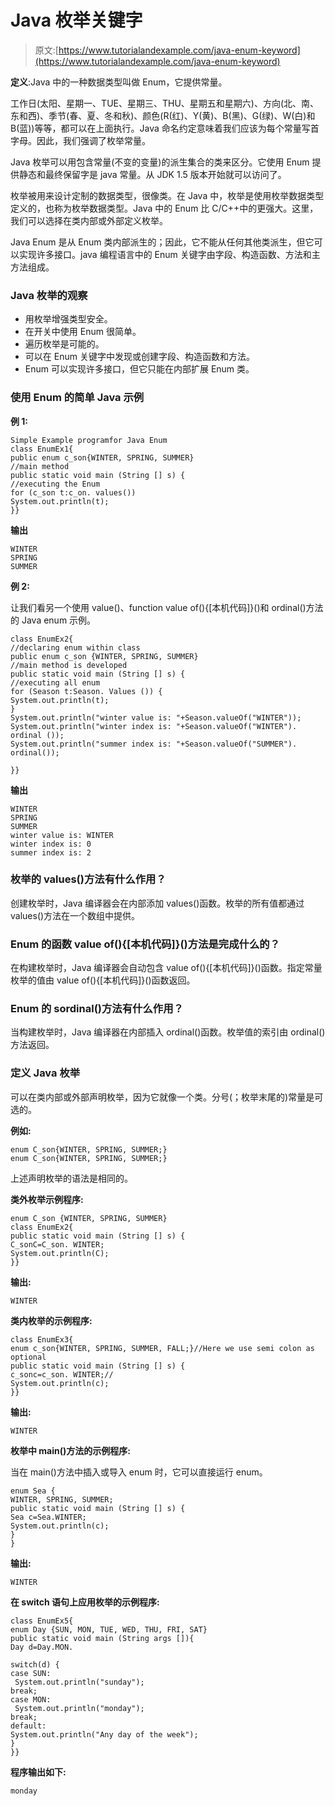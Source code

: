 # Java 枚举关键字

> 原文:[https://www.tutorialandexample.com/java-enum-keyword](https://www.tutorialandexample.com/java-enum-keyword)

**定义**:Java 中的一种数据类型叫做 Enum，它提供常量。

工作日(太阳、星期一、TUE、星期三、THU、星期五和星期六)、方向(北、南、东和西)、季节(春、夏、冬和秋)、颜色(R(红)、Y(黄)、B(黑)、G(绿)、W(白)和 B(蓝))等等，都可以在上面执行。Java 命名约定意味着我们应该为每个常量写首字母。因此，我们强调了枚举常量。

Java 枚举可以用包含常量(不变的变量)的派生集合的类来区分。它使用 Enum 提供静态和最终保留字是 java 常量。从 JDK 1.5 版本开始就可以访问了。

枚举被用来设计定制的数据类型，很像类。在 Java 中，枚举是使用枚举数据类型定义的，也称为枚举数据类型。Java 中的 Enum 比 C/C++中的更强大。这里，我们可以选择在类内部或外部定义枚举。

Java Enum 是从 Enum 类内部派生的；因此，它不能从任何其他类派生，但它可以实现许多接口。java 编程语言中的 Enum 关键字由字段、构造函数、方法和主方法组成。

### Java 枚举的观察

*   用枚举增强类型安全。
*   在开关中使用 Enum 很简单。
*   遍历枚举是可能的。
*   可以在 Enum 关键字中发现或创建字段、构造函数和方法。
*   Enum 可以实现许多接口，但它只能在内部扩展 Enum 类。

### 使用 Enum 的简单 Java 示例

**例 1:**

```
Simple Example programfor Java Enum
class EnumEx1{  
public enum c_son{WINTER, SPRING, SUMMER}
//main method  
public static void main (String [] s) {  
//executing the Enum
for (c_son t:c_on. values())  
System.out.println(t);
}} 
```

**输出**

```
WINTER
SPRING
SUMMER 
```

**例 2:**

让我们看另一个使用 value()、function value of(){[本机代码]}()和 ordinal()方法的 Java enum 示例。

```
class EnumEx2{  
//declaring enum within class  
public enum c_son {WINTER, SPRING, SUMMER}
//main method is developed
public static void main (String [] s) {  
//executing all enum  
for (Season t:Season. Values ()) {
System.out.println(t);
}  
System.out.println("winter value is: "+Season.valueOf("WINTER"));
System.out.println("winter index is: "+Season.valueOf("WINTER"). ordinal ());
System.out.println("summer index is: "+Season.valueOf("SUMMER"). ordinal());  

}} 
```

**输出**

```
WINTER
SPRING
SUMMER
winter value is: WINTER
winter index is: 0
summer index is: 2 
```

### 枚举的 values()方法有什么作用？

创建枚举时，Java 编译器会在内部添加 values()函数。枚举的所有值都通过 values()方法在一个数组中提供。

### Enum 的函数 value of(){[本机代码]}()方法是完成什么的？

在构建枚举时，Java 编译器会自动包含 value of(){[本机代码]}()函数。指定常量枚举的值由 value of(){[本机代码]}()函数返回。

### Enum 的 sordinal()方法有什么作用？

当构建枚举时，Java 编译器在内部插入 ordinal()函数。枚举值的索引由 ordinal()方法返回。

### 定义 Java 枚举

可以在类内部或外部声明枚举，因为它就像一个类。分号(；枚举末尾的)常量是可选的。

**例如:**

```
enum C_son{WINTER, SPRING, SUMMER;}  
enum C_son{WINTER, SPRING, SUMMER;}
```

上述声明枚举的语法是相同的。

**类外枚举示例程序:**

```
enum C_son {WINTER, SPRING, SUMMER}  
class EnumEx2{  
public static void main (String [] s) {  
C_sonC=C_son. WINTER;
System.out.println(C);
}} 
```

**输出:**

```
WINTER
```

**类内枚举的示例程序:**

```
class EnumEx3{  
enum c_son{WINTER, SPRING, SUMMER, FALL;}//Here we use semi colon as optional
public static void main (String [] s) {  
c_sonc=c_son. WINTER;//
System.out.println(c);
}} 
```

**输出:**

```
WINTER
```

**枚举中 main()方法的示例程序:**

当在 main()方法中插入或导入 enum 时，它可以直接运行 enum。

```
enum Sea {   
WINTER, SPRING, SUMMER;
public static void main (String [] s) {  
Sea c=Sea.WINTER;
System.out.println(c);
}  
} 
```

**输出:**

```
WINTER
```

**在 switch 语句上应用枚举的示例程序:**

```
class EnumEx5{  
enum Day {SUN, MON, TUE, WED, THU, FRI, SAT}  
public static void main (String args []){
Day d=Day.MON.

switch(d) {
case SUN:   
 System.out.println("sunday");
break;
case MON:   
 System.out.println("monday");
break;
default:  
System.out.println("Any day of the week");
}  
}} 
```

**程序输出如下:**

```
monday
```